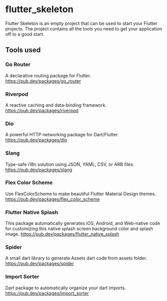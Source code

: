 # flutter_skeleton

Flutter Skeleton is an empty project that can be used to start your Flutter projects. The project contains all the tools you need to get your application off to a good start.

## Tools used

### Go Router

A declarative routing package for Flutter.
https://pub.dev/packages/go_router

### Riverpod

A reactive caching and data-binding framework.
https://pub.dev/packages/riverpod

### Dio

A powerful HTTP networking package for Dart/Flutter.
https://pub.dev/packages/dio

### Slang

Type-safe i18n solution using JSON, YAML, CSV, or ARB files.
https://pub.dev/packages/slang

### Flex Color Scheme

Use FlexColorScheme to make beautiful Flutter Material Design themes.
https://pub.dev/packages/flex_color_scheme

### Flutter Native Splash

This package automatically generates iOS, Android, and Web-native code for customizing this native splash screen background color and splash image.
https://pub.dev/packages/flutter_native_splash

### Spider

A small dart library to generate Assets dart code from assets folder.
https://pub.dev/packages/spider

### Import Sorter

Dart package to automatically organize your dart imports.
https://pub.dev/packages/import_sorter
